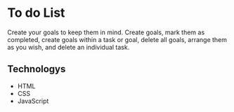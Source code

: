 # To do List

Create your goals to keep them in mind.
Create goals, mark them as completed, create goals within a task or goal, delete all goals,
arrange them as you wish, and delete an individual task.

## Technologys

- HTML
- CSS
- JavaScript

